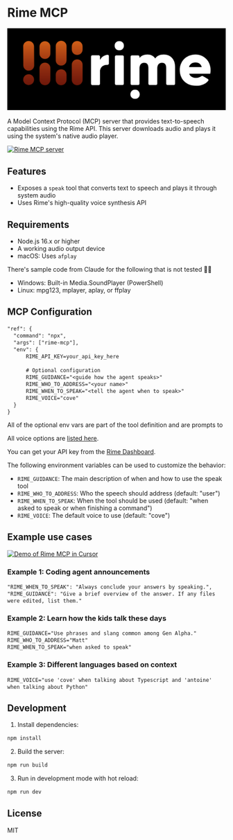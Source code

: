 # Rime MCP 

[![rime](rime-logo.png)](https://www.rime.ai)

A Model Context Protocol (MCP) server that provides text-to-speech capabilities using the Rime API. This server downloads audio and plays it using the system's native audio player.

<a href="https://glama.ai/mcp/servers/@MatthewDailey/rime-mcp">
  <img width="380" height="200" src="https://glama.ai/mcp/servers/@MatthewDailey/rime-mcp/badge" alt="Rime MCP server" />
</a>

## Features

- Exposes a `speak` tool that converts text to speech and plays it through system audio
- Uses Rime's high-quality voice synthesis API

## Requirements

- Node.js 16.x or higher
- A working audio output device
- macOS: Uses `afplay`

There's sample code from Claude for the following that is not tested 🤙✨
  - Windows: Built-in Media.SoundPlayer (PowerShell)
  - Linux: mpg123, mplayer, aplay, or ffplay

## MCP Configuration

```
"ref": {
  "command": "npx",
  "args": ["rime-mcp"],
  "env": {
      RIME_API_KEY=your_api_key_here

      # Optional configuration
      RIME_GUIDANCE="<guide how the agent speaks>"
      RIME_WHO_TO_ADDRESS="<your name>"
      RIME_WHEN_TO_SPEAK="<tell the agent when to speak>"
      RIME_VOICE="cove" 
  }
}
```

All of the optional env vars are part of the tool definition and are prompts to 

All voice options are [listed here](https://users.rime.ai/data/voices/all-v2.json).

You can get your API key from the [Rime Dashboard](https://rime.ai/dashboard/tokens).

The following environment variables can be used to customize the behavior:

- `RIME_GUIDANCE`: The main description of when and how to use the speak tool
- `RIME_WHO_TO_ADDRESS`: Who the speech should address (default: "user")
- `RIME_WHEN_TO_SPEAK`: When the tool should be used (default: "when asked to speak or when finishing a command")
- `RIME_VOICE`: The default voice to use (default: "cove")

## Example use cases

[![Demo of Rime MCP in Cursor](https://img.youtube.com/vi/tYqTACgijxk/0.jpg)](https://www.youtube.com/watch?v=tYqTACgijxk)


### Example 1: Coding agent announcements

```
"RIME_WHEN_TO_SPEAK": "Always conclude your answers by speaking.",
"RIME_GUIDANCE": "Give a brief overview of the answer. If any files were edited, list them."
```

### Example 2: Learn how the kids talk these days

```
RIME_GUIDANCE="Use phrases and slang common among Gen Alpha."
RIME_WHO_TO_ADDRESS="Matt"
RIME_WHEN_TO_SPEAK="when asked to speak"
```

### Example 3: Different languages based on context

```
RIME_VOICE="use 'cove' when talking about Typescript and 'antoine' when talking about Python"
```


## Development

1. Install dependencies:
```bash
npm install
```

2. Build the server:
```bash
npm run build
```

3. Run in development mode with hot reload:
```bash
npm run dev
```

## License

MIT